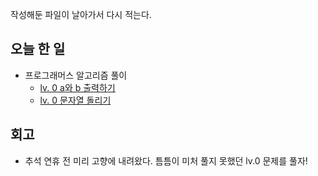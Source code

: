 작성해둔 파일이 날아가서 다시 적는다.
## 오늘 한 일
- 프로그래머스 알고리즘 풀이
  - [lv. 0 a와 b 출력하기](https://github.com/makepin2r/TIL/blob/50e040076c0b004966a0cd78ee06c7f77c5bfedd/Algorithm/js/programmers_181951.md)
  - [lv. 0 문자열 돌리기](https://github.com/makepin2r/TIL/blob/50e040076c0b004966a0cd78ee06c7f77c5bfedd/Algorithm/js/programmers_181945.md)

## 회고
- 추석 연휴 전 미리 고향에 내려왔다. 틈틈이 미처 풀지 못했던 lv.0 문제를 풀자!
